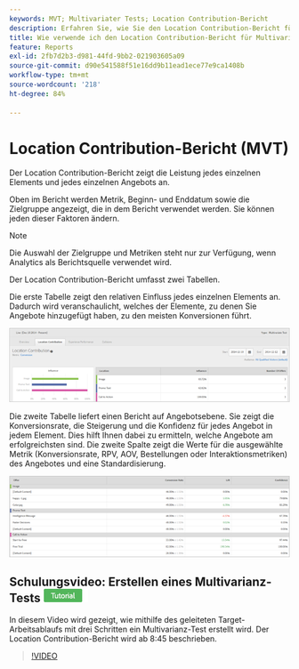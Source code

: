 ```yaml
---
keywords: MVT; Multivariater Tests; Location Contribution-Bericht
description: Erfahren Sie, wie Sie den Location Contribution-Bericht für die Adobe verwenden [!DNL Target] Erlebnis-Targeting-Aktivitäten, die die Leistung der einzelnen Elemente und Angebote anzeigen.
title: Wie verwende ich den Location Contribution-Bericht für Multivarianz-Tests?
feature: Reports
exl-id: 2fb7d2b3-d981-44fd-9bb2-021903605a09
source-git-commit: d90e541588f51e16dd9b11ead1ece77e9ca1408b
workflow-type: tm+mt
source-wordcount: '218'
ht-degree: 84%

---
```


# Location Contribution-Bericht (MVT)

Der Location Contribution-Bericht zeigt die Leistung jedes einzelnen Elements und jedes einzelnen Angebots an.

Oben im Bericht werden Metrik, Beginn- und Enddatum sowie die Zielgruppe angezeigt, die in dem Bericht verwendet werden. Sie können jeden dieser Faktoren ändern.

>[!NOTE]
>
>Die Auswahl der Zielgruppe und Metriken steht nur zur Verfügung, wenn Analytics als Berichtsquelle verwendet wird.

Der Location Contribution-Bericht umfasst zwei Tabellen.

Die erste Tabelle zeigt den relativen Einfluss jedes einzelnen Elements an. Dadurch wird veranschaulicht, welches der Elemente, zu denen Sie Angebote hinzugefügt haben, zu den meisten Konversionen führt.

![](/help/main/c-reports/assets/locationcontributiontop.png)

Die zweite Tabelle liefert einen Bericht auf Angebotsebene. Sie zeigt die Konversionsrate, die Steigerung und die Konfidenz für jedes Angebot in jedem Element. Dies hilft Ihnen dabei zu ermitteln, welche Angebote am erfolgreichsten sind. Die zweite Spalte zeigt die Werte für die ausgewählte Metrik (Konversionsrate, RPV, AOV, Bestellungen oder Interaktionsmetriken) des Angebotes und eine Standardisierung.

![](/help/main/c-reports/assets/locationcontributionbottom.png)

## Schulungsvideo: Erstellen eines Multivarianz-Tests ![Tutorial-Badge](/help/main/assets/tutorial.png)

In diesem Video wird gezeigt, wie mithilfe des geleiteten Target-Arbeitsablaufs mit drei Schritten ein Multivarianz-Test erstellt wird. Der Location Contribution-Bericht wird ab 8:45 beschrieben.

>[!VIDEO](https://video.tv.adobe.com/v/17395)
